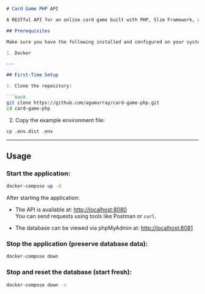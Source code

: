 ```markdown
# Card Game PHP API

A RESTful API for an online card game built with PHP, Slim Framework, and Docker.

## Prerequisites

Make sure you have the following installed and configured on your system:

1. Docker

---

## First-Time Setup

1. Clone the repository:

```bash
git clone https://github.com/agumurray/card-game-php.git
cd card-game-php
```

2. Copy the example environment file:

```bash
cp .env.dist .env
```

---

## Usage

### Start the application:

```bash
docker-compose up -d
```

After starting the application:

- The API is available at: [http://localhost:8080](http://localhost:8080)  
  You can send requests using tools like Postman or `curl`.

- The database can be viewed via phpMyAdmin at: [http://localhost:8081](http://localhost:8081)

### Stop the application (preserve database data):

```bash
docker-compose down
```

### Stop and reset the database (start fresh):

```bash
docker-compose down -v
```
```